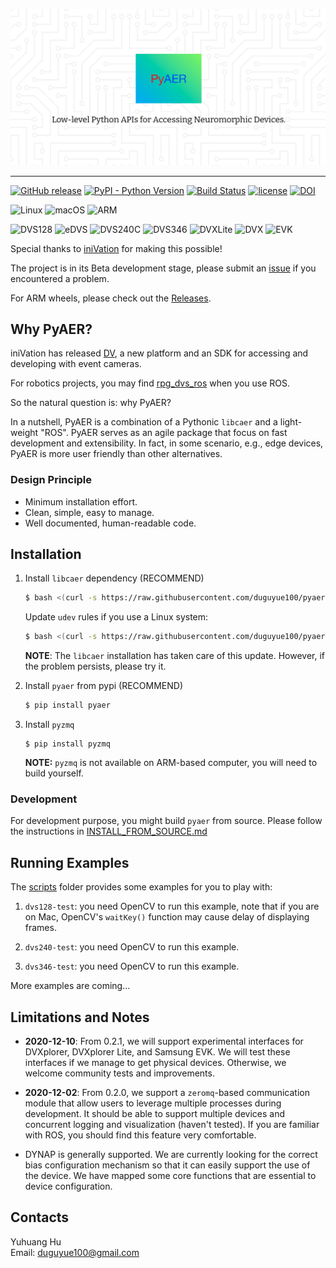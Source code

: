 ![PyAER](./res/pyaer_cover_img.png)

---

[![GitHub release](https://img.shields.io/github/release/duguyue100/pyaer.svg?style=flat-square)](https://github.com/duguyue100/pyaer)
[![PyPI - Python Version](https://img.shields.io/pypi/pyversions/pyaer.svg?style=flat-square)](https://pypi.org/project/pyaer/)
[![Build Status](https://api.travis-ci.org/duguyue100/pyaer.svg?branch=master)](https://travis-ci.org/duguyue100/pyaer)
[![license](https://img.shields.io/github/license/duguyue100/pyaer.svg)](https://github.com/duguyue100/pyaer/blob/master/LICENSE)
[![DOI](https://zenodo.org/badge/DOI/10.5281/zenodo.1419354.svg)](https://doi.org/10.5281/zenodo.1419354)

![Linux](https://img.shields.io/badge/OS-Linux-orange.svg)
![macOS](https://img.shields.io/badge/OS-macOS-orange.svg)
![ARM](https://img.shields.io/badge/ARCH-ARM-orange.svg)

![DVS128](https://img.shields.io/badge/DEVICE-DVS128-blueviolet.svg)
![eDVS](https://img.shields.io/badge/DEVICE-eDVS-blueviolet.svg)
![DVS240C](https://img.shields.io/badge/DEVICE-DVS240C-blueviolet.svg)
![DVS346](https://img.shields.io/badge/DEVICE-DVS346-blueviolet.svg)
![DVXLite](https://img.shields.io/badge/DEVICE-DVXplorer%20Lite-blueviolet.svg)
![DVX](https://img.shields.io/badge/DEVICE-DVXplorer-blueviolet.svg)
![EVK](https://img.shields.io/badge/DEVICE-Samsung%20EVK-blueviolet.svg)

Special thanks to [iniVation](https://inivation.com/) for making this possible!

The project is in its Beta development stage, please submit an [issue](https://github.com/duguyue100/pyaer/issues) if you encountered a problem.

For ARM wheels, please check out the [Releases](https://github.com/duguyue100/pyaer/releases).

## Why PyAER?

iniVation has released [DV](https://gitlab.com/inivation/dv), a new platform and an SDK for accessing and developing with event cameras.

For robotics projects, you may find [rpg_dvs_ros](https://github.com/uzh-rpg/rpg_dvs_ros) when you use ROS.

So the natural question is: why PyAER?

In a nutshell, PyAER is a combination of a Pythonic `libcaer` and a light-weight "ROS". PyAER serves as an agile package that focus on fast development and extensibility. In fact, in some scenario, e.g., edge devices, PyAER is more user friendly than other alternatives.

### Design Principle

+ Minimum installation effort.
+ Clean, simple, easy to manage.
+ Well documented, human-readable code.

## Installation

1. Install `libcaer` dependency (RECOMMEND)

    ```bash
    $ bash <(curl -s https://raw.githubusercontent.com/duguyue100/pyaer/master/install-libcaer.sh)
    ```

    Update `udev` rules if you use a Linux system:

    ```bash
    $ bash <(curl -s https://raw.githubusercontent.com/duguyue100/pyaer/master/install-udev.sh)
    ```

    __NOTE__: The `libcaer` installation has taken care of this update.
    However, if the problem persists, please try it.

2. Install `pyaer` from pypi (RECOMMEND)

    ```bash
    $ pip install pyaer
    ```

3. Install `pyzmq`
    ```
    $ pip install pyzmq
    ```

    __NOTE:__ `pyzmq` is not available on ARM-based computer, you will need to build yourself.

### Development

For development purpose, you might build `pyaer` from source.
Please follow the instructions in [INSTALL_FROM_SOURCE.md](./INSTALL_FROM_SOURCE.md)

## Running Examples

The [scripts](./scripts) folder provides some examples for you to play with:

1. `dvs128-test`: you need OpenCV to run this example, note that if you are on Mac, OpenCV's `waitKey()` function may cause delay of displaying frames.

2. `dvs240-test`: you need OpenCV to run this example.

3. `dvs346-test`: you need OpenCV to run this example.

More examples are coming...

## Limitations and Notes

+ __2020-12-10__: From 0.2.1, we will support experimental interfaces for
DVXplorer, DVXplorer Lite, and Samsung EVK. We will test these interfaces
if we manage to get physical devices. Otherwise, we welcome community
tests and improvements.

+ __2020-12-02__: From 0.2.0, we support a `zeromq`-based communication
module that allow users to leverage multiple processes during development.
It should be able to support multiple devices and concurrent logging and
visualization (haven't tested). If you are familiar with ROS, you should
find this feature very comfortable.

+ DYNAP is generally supported. We are currently looking for the correct
bias configuration mechanism so that it can easily support the use of the
device. We have mapped some core functions that are essential to device
configuration.

## Contacts

Yuhuang Hu  
Email: duguyue100@gmail.com
